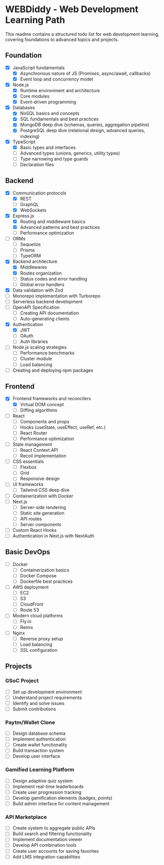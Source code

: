 # WEBDiddy - Web Development Learning Path

This readme contains a structured todo list for web development learning, covering foundations to advanced topics and projects.

## Foundation

- [x] JavaScript fundamentals
  - [x] Asynchronous nature of JS (Promises, async/await, callbacks)
  - [x] Event loop and concurrency model
- [x] Node.js
  - [x] Runtime environment and architecture
  - [x] Core modules
  - [x] Event-driven programming
- [x] Databases
  - [x] NoSQL basics and concepts
  - [x] SQL fundamentals and best practices
  - [x] MongoDB deep dive (schemas, queries, aggregation pipeline)
  - [x] PostgreSQL deep dive (relational design, advanced queries, indexing)
- [x] TypeScript
  - [x] Basic types and interfaces
  - [ ] Advanced types (unions, generics, utility types)
  - [ ] Type narrowing and type guards
  - [ ] Declaration files

## Backend

- [x] Communication protocols
  - [x] REST
  - [ ] GraphQL
  - [x] WebSockets
- [x] Express.js
  - [x] Routing and middleware basics
  - [x] Advanced patterns and best practices
  - [ ] Performance optimization
- [ ] ORMs
  - [ ] Sequelize
  - [ ] Prisma
  - [ ] TypeORM
- [x] Backend architecture
  - [x] Middlewares
  - [x] Routes organization
  - [ ] Status codes and error handling
  - [ ] Global error handlers
- [x] Data validation with Zod
- [ ] Monorepo implementation with Turborepo
- [ ] Serverless backend development
- [ ] OpenAPI Specification
  - [ ] Creating API documentation
  - [ ] Auto-generating clients
- [x] Authentication
  - [x] JWT
  - [ ] OAuth
  - [ ] Auth libraries
- [ ] Node.js scaling strategies
  - [ ] Performance benchmarks
  - [ ] Cluster module
  - [ ] Load balancing
- [ ] Creating and deploying npm packages

## Frontend

- [x] Frontend frameworks and reconcilers
  - [x] Virtual DOM concept
  - [ ] Diffing algorithms
- [ ] React
  - [ ] Components and props
  - [ ] Hooks (useState, useEffect, useRef, etc.)
  - [ ] React Router
  - [ ] Performance optimization
- [ ] State management
  - [ ] React Context API
  - [ ] Recoil implementation
- [ ] CSS essentials
  - [ ] Flexbox
  - [ ] Grid
  - [ ] Responsive design
- [ ] UI frameworks
  - [ ] Tailwind CSS deep dive
- [ ] Containerization with Docker
- [ ] Next.js
  - [ ] Server-side rendering
  - [ ] Static site generation
  - [ ] API routes
  - [ ] Server components
- [ ] Custom React Hooks
- [ ] Authentication in Next.js with NextAuth

## Basic DevOps

- [ ] Docker
  - [ ] Containerization basics
  - [ ] Docker Compose
  - [ ] Dockerfile best practices
- [ ] AWS deployment
  - [ ] EC2
  - [ ] S3
  - [ ] CloudFront
  - [ ] Route 53
- [ ] Modern cloud platforms
  - [ ] Fly.io
  - [ ] Remix
- [ ] Nginx
  - [ ] Reverse proxy setup
  - [ ] Load balancing
  - [ ] SSL configuration

## Projects

### GSoC Project

- [ ] Set up development environment
- [ ] Understand project requirements
- [ ] Identify and solve issues
- [ ] Submit contributions

### Paytm/Wallet Clone

- [ ] Design database schema
- [ ] Implement authentication
- [ ] Create wallet functionality
- [ ] Build transaction system
- [ ] Develop user interface

### Gamified Learning Platform

- [ ] Design adaptive quiz system
- [ ] Implement real-time leaderboards
- [ ] Create user progression tracking
- [ ] Develop gamification elements (badges, points)
- [ ] Build admin interface for content management

### API Marketplace

- [ ] Create system to aggregate public APIs
- [ ] Build search and filtering functionality
- [ ] Implement documentation viewer
- [ ] Develop API combination tools
- [ ] Create user accounts for saving favorites
- [ ] Add LMS integration capabilities

